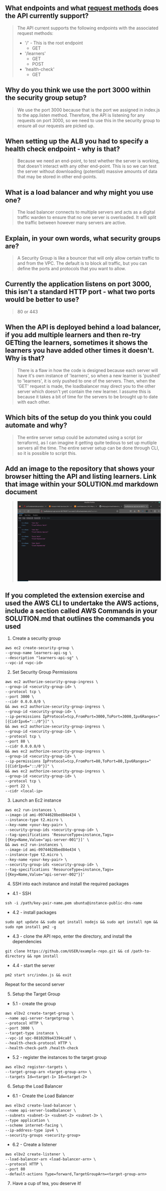 ## What endpoints and what [request methods](https://developer.mozilla.org/en-US/docs/Web/HTTP/Methods) does the API currently support?

> The API current supports the following endpoints with the associated request methods:
>
> - '/' - This is the root endpoint
>   - GET
> - '/learners'
>   - GET
>   - POST
> - 'health-check'
>   - GET

## Why do you think we use the port **3000** within the security group setup?

> We use the port 3000 because that is the port we assigned in index.js to the app.listen method. Therefore, the API is listening for any requests on port 3000, so we need to use this in the security group to ensure all our requests are picked up.

## When setting up the ALB you had to specify a health check endpoint - why is that?

> Because we need an end-point, to test whether the server is working, that doesn't interact with any other end-point. This is so we can test the server without downloading (potentiall) massive amounts of data that may be stored in other end-points.

## What is a load balancer and why might you use one?

> The load balancer connects to multiple servers and acts as a digital traffic warden to ensure that no one server is overloaded. It will split the traffic between however many servers are active.

## Explain, in your own words, what security groups are?

> A Security Group is like a bouncer that will only allow certain traffic to and from the VPC. The default is to block all traffic, but you can define the ports and protocols that you want to allow.

## Currently the application listens on port 3000, this isn't a standard HTTP port - what two ports would be better to use?

> 80 or 443

## When the API is deployed behind a load balancer, if you add multiple learners and then re-try **GET**ting the learners, sometimes it shows the learners you have added other times it doesn't. Why is that?

> There is a flaw in how the code is designed because each server will have it's own instance of 'learners', so when a new learner is 'pushed' to 'learners', it is only pushed to one of the servers. Then, when the 'GET' request is made, the loadbalancer may direct you to the other server which doesn't yet contain the new learner. I assume this is because it takes a bit of time for the servers to be brought up to date with each other.

## Which bits of the setup do you think you could automate and why?

> The entire server setup could be automated using a script (or terraform), as I can imagine it getting quite tedious to set up mutliple servers all the time. The entire server setup can be done through CLI, so it is possible to script this.

## Add an image to the repository that shows your browser hitting the API and listing learners. Link that image within your SOLUTION.md markdown document

> ![GET learners end point](/API-learners-screenshot.png)

## If you completed the extension exercise and used the AWS CLI to undertake the AWS actions, include a section called **AWS Commands** in your SOLUTION.md that outlines the commands you used

1.  Create a security group

```
aws ec2 create-security-group \
--group-name learners-api-sg \
--description "learners-api-sg" \
--vpc-id <vpc-id>
```

2. Set Security Group Permissions

```
aws ec2 authorize-security-group-ingress \
--group-id <security-group-id> \
--protocol tcp \
--port 3000 \
--cidr 0.0.0.0/0 \
&& aws ec2 authorize-security-group-ingress \
--group-id <security-group-id> \
--ip-permissions IpProtocol=tcp,FromPort=3000,ToPort=3000,Ipv6Ranges="[{CidrIpv6="::/0"}]" \
&& aws ec2 authorize-security-group-ingress \
--group-id <security-group-id> \
--protocol tcp \
--port 80 \
--cidr 0.0.0.0/0 \
&& aws ec2 authorize-security-group-ingress \
--group-id <security-group-id> \
--ip-permissions IpProtocol=tcp,FromPort=80,ToPort=80,Ipv6Ranges="[{CidrIpv6="::/0"}]" \
&& aws ec2 authorize-security-group-ingress \
--group-id <security-group-id> \
--protocol tcp \
--port 22 \
--cidr <local-ip>
```

3. Launch an Ec2 instance

```
aws ec2 run-instances \
--image-id ami-09744628bed84e434 \
--instance-type t2.micro \
--key-name <your-key-pair> \
--security-group-ids <security-group-id> \
--tag-specifications 'ResourceType=instance,Tags=[{Key=Name,Value="api-server-001"}]' \
&& aws ec2 run-instances \
--image-id ami-09744628bed84e434 \
--instance-type t2.micro \
--key-name <your-key-pair> \
--security-group-ids <security-group-id> \
--tag-specifications 'ResourceType=instance,Tags=[{Key=Name,Value="api-server-002"}]'
```

4. SSH into each instance and install the required packages

- 4.1 - SSH

```
ssh -i /path/key-pair-name.pem ubuntu@instance-public-dns-name
```

- 4.2 - install packages

```
sudo apt update && sudo apt install nodejs && sudo apt install npm && sudo npm install pm2 -g
```

- 4.3 - clone the API repo, enter the directory, and install the dependencies

```
git clone https://github.com/USER/example-repo.git && cd /path-to-directory && npm install
```

- 4.4 - start the server

```
pm2 start src/index.js && exit
```

Repeat for the second server

5. Setup the Target Group

- 5.1 - create the group

```
aws elbv2 create-target-group \
--name api-server-targetgroup \
--protocol HTTP \
--port 3000 \
--target-type instance \
--vpc-id vpc-0810289a43394ca8f \
--health-check-protocol HTTP \
--health-check-path /health-check
```

- 5.2 - register the instances to the target group

```
aws elbv2 register-targets \
--target-group-arn <target-group-arn> \
--targets Id=<target-1> Id=<target-2>
```

6. Setup the Load Balancer

- 6.1 - Create the Load Balancer

```
aws elbv2 create-load-balancer \
--name api-server-loadbalancer \
--subnets <subnet-1> <subnet-2> <subnet-3> \
--type application \
--scheme internet-facing \
--ip-address-type ipv4 \
--security-groups <security-group>
```

- 6.2 - Create a listener

```
aws elbv2 create-listener \
--load-balancer-arn <load-balancer-arn> \
--protocol HTTP \
--port 80
--default-actions Type=forward,TargetGroupArn=<target-group-arn>

```

7. Have a cup of tea, you deserve it!
